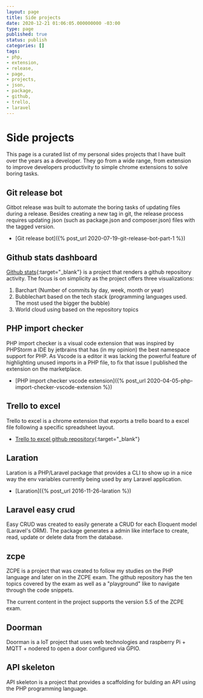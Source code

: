 ```yaml
---
layout: page
title: Side projects
date: 2020-12-21 01:06:05.000000000 -03:00
type: page
published: true
status: publish
categories: []
tags:
- php,
- extension,
- release,
- page,
- projects,
- json,
- package,
- github,
- trello,
- laravel
---
```


# Side projects

This page is a curated list of my personal sides projects that I have built over the years as a developer. They go from a wide range, from
extension to improve developers productivity to simple chrome extensions
to solve boring tasks.

## Git release bot

Gitbot release was built to automate the boring tasks of updating files during a release. Besides creating a new tag in git, the release process
requires updating json (such as package.json and composer.json) files with the tagged version.

- [Git release bot]({% post_url 2020-07-19-git-release-bot-part-1 %})

## Github stats dashboard

[Github stats](https://github.com/marabesi/github-stats-dashboard){:target="_blank"} is a project that renders a github repository activity. The
focus is on simplicity as the project offers three visualizations:

1. Barchart (Number of commits by day, week, month or year)
2. Bubblechart based on the tech stack (programming languages used. The most used the bigger the bubble)
3. World cloud using based on the repository topics

## PHP import checker

PHP import checker is a visual code extension that was inspired by PHPStorm a IDE by jetbrains that has (in my opinion) the best namespace support for PHP. As Vscode is a editor it was lacking the powerful feature of highlighting unused imports in a PHP file, to fix that issue I published the extension on the marketplace.

- [PHP import checker vscode extension]({% post_url 2020-04-05-php-import-checker-vscode-extension %})

## Trello to excel

Trello to excel is a chrome extension that exports a trello board to a excel
file following a specific spreadsheet layout.

- [Trello to excel github repository](https://github.com/marabesi/trello-to-excel){:target="_blank"}

## Laration

Laration is a PHP/Laravel package that provides a CLI to show up in a nice way
the env variables currently being used by any Laravel application.

- [Laration]({% post_url 2016-11-26-laration %})

## Laravel easy crud

Easy CRUD was created to easily generate a CRUD for each Eloquent model
(Laravel's ORM). The package generates a admin like interface to create,
read, update or delete data from the database.

## zcpe

ZCPE is a project that was created to follow my studies on the PHP
language and later on in the ZCPE exam. The github repository has the
ten topics covered by the exam as well as a "playground" like to navigate
through the code snippets.

The current content in the project supports the version 5.5 of the ZCPE
exam.

## Doorman

Doorman is a IoT project that uses web technologies and raspberry Pi + MQTT + nodered to open a door configured via GPIO.

## API skeleton

API skeleton is a project that provides a scaffolding for bulding an API using the PHP programming language.

<!-- ## Twitter clone

## Arduino PHP Wrapper

## Firebase Auth Dashboard -->
